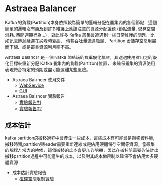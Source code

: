 # Astraea Balancer

Kafka 的負載(Partition)本身依照較為簡單的邏輯分配在叢集內的各個節點，這個簡單的邏輯沒有顧及到許多維護上應該注意的資源分配議題
(節點流量, 儲存空間消耗, 時間週期行為...)，對此許多 Kafka 叢集會遭遇到一些日常維護的問題，比如訊息傳遞延遲在尖峰時變高、
傳輸吞吐量遭遇瓶頸、Partition 因儲存空間用盡而下線、或是叢集資源利用率不高。

Astraea Balancer 是一個 Kafka 節點端的負載優化框架，其透過使用者自定的優化目標來重新分配 Kafka 叢集內的負載(Partition)位置，
來確保叢集的資源使用表現符合特定的預期或盡可能遠離某些風險。

* Astraea Balancer 使用文件
  * [WebService](../web_server/web_api_balancer_chinese.md)
  * [GUI](../gui/balancer/README.md)
* Astraea Balancer 實驗報告
  * [實驗報告#1](experiment_1.md)
  * [實驗報告#2](experiment_2.md)

## 成本估計

kafka partition的搬移過程中會產生一些成本，這些成本有可能會是搬移資料量,搬移時間,partition與leader需要重新連線或是佔用硬體儲存空間等資源，當叢集的規模方常大的時候，這個搬移的成本會更加的明顯，因此在搬移前需要先估計出搬移partition過程中可能產生的成本，以及對其成本做限制以確保不會佔用太多硬體資源

* 成本估計實驗報告
  * [磁碟空間限制實驗](experiment_brokerDiskSpace.md)

